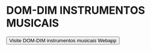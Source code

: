 # DOM-DIM INSTRUMENTOS MUSICAIS

<a href="https://bruno-donato-loja-virtual-instrumentos-musicais.streamlit.app/">
  <button>Visite DOM-DIM instrumentos musicais Webapp</button>
</a>
